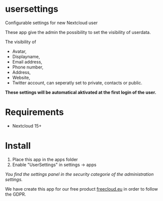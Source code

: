 # usersettings

Configurable settings for new Nextcloud user

These app give the admin the possibility to set the visibility of userdata.

The visibility of 
* Avatar, 
* Displayname, 
* Email address, 
* Phone number, 
* Address, 
* Website,
* Twitter account, 
can seperatly set to private, contacts or public.

**These settings will be automatical aktivated at the first login of the user.**

# Requirements
* Nextcloud 15+

# Install
1. Place this app in the apps folder
2. Enable "UserSettings" in settings -> apps

*You find the settings panel in the security categorie of the administration settings.*

We have create this app for our free product [freecloud.eu](https://en.freecloud.eu)
in order to follow the GDPR.
